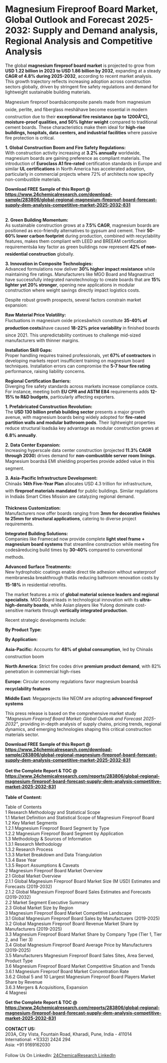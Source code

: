 <h1>Magnesium Fireproof Board Market, Global Outlook and Forecast 2025-2032: Supply and Demand analysis, Regional Analysis and Competitive Analysis</h1><p>The global <strong>magnesium fireproof board market</strong> is projected to grow from <strong>USD 1.22 billion in 2023 to USD 1.86 billion by 2032</strong>, expanding at a steady <strong>CAGR of 4.8% during 2025-2032</strong>, according to recent market analysis. This growth trajectory reflects increasing adoption across construction sectors globally, driven by stringent fire safety regulations and demand for lightweight sustainable building materials.</p><p>Magnesium fireproof boardsâcomposite panels made from magnesium oxide, perlite, and fiberglass meshâhave become essential in modern construction due to their <strong>exceptional fire resistance (up to 1200Â°C), moisture-proof qualities, and 50% lighter weight</strong> compared to traditional cement boards. These characteristics make them ideal for <strong>high-rise buildings, hospitals, data centers, and industrial facilities</strong> where passive fire protection is critical.</p><p><strong>1. Global Construction Boom and Fire Safety Regulations:</strong><br>
With construction activity increasing at <strong>3.2% annually</strong> worldwide, magnesium boards are gaining preference as compliant materials. The introduction of <strong>Euroclass A1 fire-rated</strong> certification standards in Europe and similar <strong>UL certifications</strong> in North America has accelerated adoption, particularly in commercial projects where 72% of architects now specify non-combustible materials.</p><div><b>Download FREE Sample of this Report @ 
            <a href="https://www.24chemicalresearch.com/download-sample/283806/global-regional-magnesium-fireproof-board-forecast-supply-dem-analysis-competitive-market-2025-2032-831">
            https://www.24chemicalresearch.com/download-sample/283806/global-regional-magnesium-fireproof-board-forecast-supply-dem-analysis-competitive-market-2025-2032-831</a></b></div><br><p><strong>2. Green Building Momentum:</strong><br>
As sustainable construction grows at a <strong>7.5% CAGR</strong>, magnesium boards are positioned as eco-friendly alternatives to gypsum and cement. Their <strong>50-60% lower carbon footprint</strong> during production, combined with recyclability features, makes them compliant with LEED and BREEAM certification requirementsâa key factor as green buildings now represent <strong>42% of non-residential construction</strong> globally.</p><p><strong>3. Innovation in Composite Technologies:</strong><br>
Advanced formulations now deliver <strong>30% higher impact resistance</strong> while maintaining fire ratings. Manufacturers like MGO Board and Magnastruct have successfully integrated nanotechnology to create boards that are <strong>15% lighter yet 20% stronger</strong>, opening new applications in modular construction where weight savings directly impact logistics costs.</p><p>Despite robust growth prospects, several factors constrain market expansion:</p><p><strong>Raw Material Price Volatility:</strong><br>
	Fluctuations in magnesium oxide pricesâwhich constitute <strong>35-40% of production costs</strong>âhave caused <strong>18-22% price variability</strong> in finished boards since 2021. This unpredictability continues to challenge mid-sized manufacturers with thinner margins.</p><p><strong>Installation Skill Gaps:</strong><br>
	Proper handling requires trained professionals, yet <strong>67% of contractors</strong> in developing markets report insufficient training on magnesium board techniques. Installation errors can compromise the <strong>5-7 hour fire rating</strong> performance, raising liability concerns.</p><p><strong>Regional Certification Barriers:</strong><br>
	Diverging fire safety standards across markets increase compliance costs. For instance, meeting both <strong>EU CPR and ASTM E84</strong> requirements adds <strong>12-15% to R&amp;D budgets</strong>, particularly affecting exporters.</p><p><strong>1. Prefabricated Construction Revolution:</strong><br>
The <strong>USD 130 billion prefab building sector</strong> presents a major growth avenue, with magnesium boards being widely adopted for <strong>fire-rated partition walls and modular bathroom pods</strong>. Their lightweight properties reduce structural loadsâa key advantage as modular construction grows at <strong>6.8% annually</strong>.</p><p><strong>2. Data Center Expansion:</strong><br>
Increasing hyperscale data center construction (projected <strong>11.3% CAGR through 2030</strong>) drives demand for <strong>non-combustible server room linings</strong>. Magnesium boardsâ EMI shielding properties provide added value in this segment.</p><p><strong>3. Asia-Pacific Infrastructure Development:</strong><br>
Chinaâs <strong>14th Five-Year Plan</strong> allocates USD 4.3 trillion for infrastructure, with <strong>fireproof materials mandated</strong> for public buildings. Similar regulations in Indiaâs Smart Cities Mission are catalyzing regional demand.</p><p><strong>Thickness Customization:</strong><br>
	Manufacturers now offer boards ranging from <strong>3mm for decorative finishes to 25mm for structural applications</strong>, catering to diverse project requirements.</p><p><strong>Integrated Building Solutions:</strong><br>
	Companies like Framecad now provide complete <strong>light steel frame + magnesium board systems</strong> that streamline construction while meeting fire codesâreducing build times by <strong>30-40%</strong> compared to conventional methods.</p><p><strong>Advanced Surface Treatments:</strong><br>
	New hydrophobic coatings enable direct tile adhesion without waterproof membranesâa breakthrough thatâs reducing bathroom renovation costs by <strong>15-18%</strong> in residential retrofits.</p><p>The market features a mix of <strong>global material science leaders and regional specialists</strong>. MGO Board leads in technological innovation with its <strong>ultra-high-density boards</strong>, while Asian players like Yulong dominate cost-sensitive markets through <strong>vertically integrated production</strong>.</p><p>Recent strategic developments include:</p><p><strong>By Product Type:</strong></p><p><strong>By Application:</strong></p><p><strong>Asia-Pacific:</strong> Accounts for <strong>48% of global consumption</strong>, led by Chinaâs construction boom</p><p><strong>North America:</strong> Strict fire codes drive <strong>premium product demand</strong>, with 82% penetration in commercial high-rises</p><p><strong>Europe:</strong> Circular economy regulations favor magnesium boardsâ <strong>recyclability features</strong></p><p><strong>Middle East:</strong> Megaprojects like NEOM are adopting <strong>advanced fireproof systems</strong></p><p>This press release is based on the comprehensive market study <em>"Magnesium Fireproof Board Market: Global Outlook and Forecast 2025-2032"</em>, providing in-depth analysis of supply chains, pricing trends, regional dynamics, and emerging technologies shaping this critical construction materials sector.</p><div><b>Download FREE Sample of this Report @ 
            <a href="https://www.24chemicalresearch.com/download-sample/283806/global-regional-magnesium-fireproof-board-forecast-supply-dem-analysis-competitive-market-2025-2032-831">
            https://www.24chemicalresearch.com/download-sample/283806/global-regional-magnesium-fireproof-board-forecast-supply-dem-analysis-competitive-market-2025-2032-831</a></b></div><br><div><b>Get the Complete Report & TOC @ 
            <a href="https://www.24chemicalresearch.com/reports/283806/global-regional-magnesium-fireproof-board-forecast-supply-dem-analysis-competitive-market-2025-2032-831">
            https://www.24chemicalresearch.com/reports/283806/global-regional-magnesium-fireproof-board-forecast-supply-dem-analysis-competitive-market-2025-2032-831</a></b></div><br>
            <b>Table of Content:</b><p>Table of Contents<br />
1 Research Methodology and Statistical Scope<br />
1.1 Market Definition and Statistical Scope of Magnesium Fireproof Board<br />
1.2 Key Market Segments<br />
1.2.1 Magnesium Fireproof Board Segment by Type<br />
1.2.2 Magnesium Fireproof Board Segment by Application<br />
1.3 Methodology & Sources of Information<br />
1.3.1 Research Methodology<br />
1.3.2 Research Process<br />
1.3.3 Market Breakdown and Data Triangulation<br />
1.3.4 Base Year<br />
1.3.5 Report Assumptions & Caveats<br />
2 Magnesium Fireproof Board Market Overview<br />
2.1 Global Market Overview<br />
2.1.1 Global Magnesium Fireproof Board Market Size (M USD) Estimates and Forecasts (2019-2032)<br />
2.1.2 Global Magnesium Fireproof Board Sales Estimates and Forecasts (2019-2032)<br />
2.2 Market Segment Executive Summary<br />
2.3 Global Market Size by Region<br />
3 Magnesium Fireproof Board Market Competitive Landscape<br />
3.1 Global Magnesium Fireproof Board Sales by Manufacturers (2019-2025)<br />
3.2 Global Magnesium Fireproof Board Revenue Market Share by Manufacturers (2019-2025)<br />
3.3 Magnesium Fireproof Board Market Share by Company Type (Tier 1, Tier 2, and Tier 3)<br />
3.4 Global Magnesium Fireproof Board Average Price by Manufacturers (2019-2025)<br />
3.5 Manufacturers Magnesium Fireproof Board Sales Sites, Area Served, Product Type<br />
3.6 Magnesium Fireproof Board Market Competitive Situation and Trends<br />
3.6.1 Magnesium Fireproof Board Market Concentration Rate<br />
3.6.2 Global 5 and 10 Largest Magnesium Fireproof Board Players Market Share by Revenue<br />
3.6.3 Mergers & Acquisitions, Expansion<br />
4 Magnesi</p><div><b>Get the Complete Report & TOC @ 
            <a href="https://www.24chemicalresearch.com/reports/283806/global-regional-magnesium-fireproof-board-forecast-supply-dem-analysis-competitive-market-2025-2032-831">
            https://www.24chemicalresearch.com/reports/283806/global-regional-magnesium-fireproof-board-forecast-supply-dem-analysis-competitive-market-2025-2032-831</a></b></div><br><b>CONTACT US:</b><br>
            203A, City Vista, Fountain Road, Kharadi, Pune, India - 411014<br>
            International: +1(332) 2424 294<br>
            Asia: +91 9169162030 <br><br>
            Follow Us On LinkedIn: <a href="https://www.linkedin.com/company/24chemicalresearch/">24ChemicalResearch LinkedIn</a>